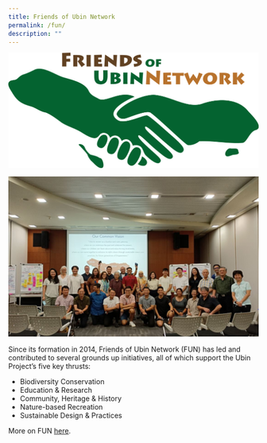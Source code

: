 ```yaml
---
title: Friends of Ubin Network
permalink: /fun/
description: ""
---
```

![Alt text for image on Isomer site](/images/FUN%20Logo.png)

![](/images/fun%20group%20photo_nparks.JPG)

Since its formation in 2014, Friends of Ubin Network (FUN) has led and contributed to several grounds up initiatives, all of which support the Ubin Project’s five key thrusts:
* Biodiversity Conservation
* Education & Research
* Community, Heritage & History
* Nature-based Recreation
* Sustainable Design & Practices

More on FUN [here](https://www.nparks.gov.sg/pulau-ubin/friends-of-ubin).